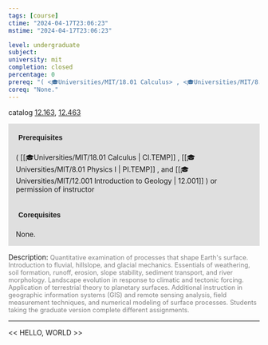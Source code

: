 ```yaml
---
tags: [course]
ctime: "2024-04-17T23:06:23"
mstime: "2024-04-17T23:06:23"

level: undergraduate
subject: 
university: mit
completion: closed
percentage: 0
prereq: "( <🎓Universities/MIT/18.01 Calculus> , <🎓Universities/MIT/8.01 Physics I> , and <🎓Universities/MIT/12.001 Introduction to Geology> ) or permission of instructor"
coreq: "None."
---
```


catalog [12.163](http://student.mit.edu/catalog/m12a.html#12.163), [12.463](http://student.mit.edu/catalog/m12b.html#12.463)

<span style="display: block; padding: 15px; background-color: rgb(100, 100, 100, 0.2);"><font id="m_prereq743_0" style="display: block; font-family: Arial, sans-serif; font-weight: bold; padding: 5px">Prerequisites</font><br><span id="prereq743_0">( [[🎓Universities/MIT/18.01 Calculus | CI.TEMP]] , [[🎓Universities/MIT/8.01 Physics I | PI.TEMP]] , and [[🎓Universities/MIT/12.001 Introduction to Geology | 12.001]] ) or permission of instructor</span></span>
<span style="display: block; padding: 15px; background-color: rgb(100, 100, 100, 0.2);"><font id="m_coreq743_0" style="display: block; font-family: Arial, sans-serif; font-weight: bold; padding: 5px">Corequisites</font><br><span id="coreq743_0">None.</span></span>

<font style="">Description:</font>
<font style="color: grey; font-size: 0.8rem;">Quantitative examination of processes that shape Earth's surface. Introduction to fluvial, hillslope, and glacial mechanics. Essentials of weathering, soil formation, runoff, erosion, slope stability, sediment transport, and river morphology. Landscape evolution in response to climatic and tectonic forcing. Application of terrestrial theory to planetary surfaces. Additional instruction in geographic information systems (GIS) and remote sensing analysis, field measurement techniques, and numerical modeling of surface processes. Students taking the graduate version complete different assignments.</font>



---

<< HELLO, WORLD >>
